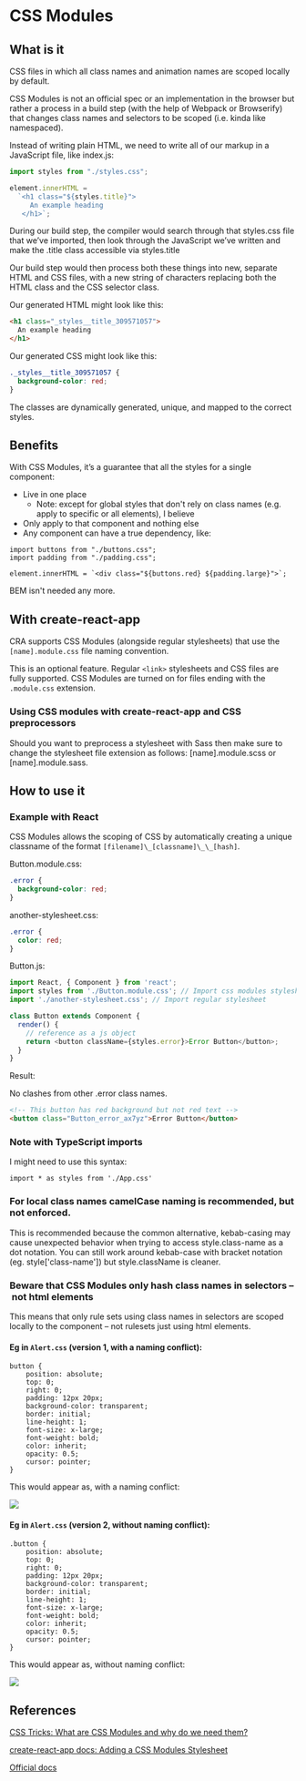 # CSS Modules

## What is it

CSS files in which all class names and animation names are scoped locally by default.

CSS Modules is not an official spec or an implementation in the browser but rather a process in a build step (with the help of Webpack or Browserify) that changes class names and selectors to be scoped (i.e. kinda like namespaced).

Instead of writing plain HTML, we need to write all of our markup in a JavaScript file, like index.js:

```js
import styles from "./styles.css";

element.innerHTML = 
  `<h1 class="${styles.title}">
     An example heading
   </h1>`;
```

During our build step, the compiler would search through that styles.css file that we’ve imported, then look through the JavaScript we’ve written and make the .title class accessible via styles.title

Our build step would then process both these things into new, separate HTML and CSS files, with a new string of characters replacing both the HTML class and the CSS selector class.

Our generated HTML might look like this:

```html
<h1 class="_styles__title_309571057">
  An example heading
</h1>
```

Our generated CSS might look like this:

```css
._styles__title_309571057 {
  background-color: red;
}
```

The classes are dynamically generated, unique, and mapped to the correct styles.

## Benefits

With CSS Modules, it’s a guarantee that all the styles for a single component:

* Live in one place
  * Note: except for global styles that don't rely on class names (e.g. apply to specific or all elements), I believe
* Only apply to that component and nothing else
* Any component can have a true dependency, like:

```
import buttons from "./buttons.css";
import padding from "./padding.css";

element.innerHTML = `<div class="${buttons.red} ${padding.large}">`;
```

BEM isn't needed any more.

## With create-react-app

CRA supports CSS Modules (alongside regular stylesheets) that use the `[name].module.css` file naming convention.

This is an optional feature. Regular `<link>` stylesheets and CSS files are fully supported. CSS Modules are turned on for files ending with the `.module.css` extension.

### Using CSS modules with create-react-app and CSS preprocessors

Should you want to preprocess a stylesheet with Sass then make sure to change the stylesheet file extension as follows: [name].module.scss or [name].module.sass.

## How to use it

### Example with React

CSS Modules allows the scoping of CSS by automatically creating a unique classname of the format `[filename]\_[classname]\_\_[hash]`.

Button.module.css:

```css
.error {
  background-color: red;
}
```

another-stylesheet.css:

```css
.error {
  color: red;
}
```

Button.js:

```js
import React, { Component } from 'react';
import styles from './Button.module.css'; // Import css modules stylesheet as styles
import './another-stylesheet.css'; // Import regular stylesheet

class Button extends Component {
  render() {
    // reference as a js object
    return <button className={styles.error}>Error Button</button>;
  }
}
```

Result:

No clashes from other .error class names.

```html
<!-- This button has red background but not red text -->
<button class="Button_error_ax7yz">Error Button</button>
```

### Note with TypeScript imports

I might need to use this syntax:

```
import * as styles from './App.css'
```

### For local class names camelCase naming is recommended, but not enforced.

This is recommended because the common alternative, kebab-casing may cause unexpected behavior when trying to access style.class-name as a dot notation. You can still work around kebab-case with bracket notation (eg. style['class-name']) but style.className is cleaner.

### Beware that CSS Modules only hash class names in selectors – not html elements

This means that only rule sets using class names in selectors are scoped locally to the component – not rulesets just using html elements.

#### Eg in `Alert.css` (version 1, with a naming conflict):

```
button {
    position: absolute;
    top: 0;
    right: 0;
    padding: 12px 20px;
    background-color: transparent;
    border: initial;
    line-height: 1;
    font-size: x-large;
    font-weight: bold;
    color: inherit;
    opacity: 0.5;
    cursor: pointer;
}

```

This would appear as, with a naming conflict:

![](./_assets/htmlElementSelectorNotHashedSoGlobalScopingOfRulesetNotAvoided.png)

#### Eg  in `Alert.css` (version 2, without naming conflict):

```
.button {
    position: absolute;
    top: 0;
    right: 0;
    padding: 12px 20px;
    background-color: transparent;
    border: initial;
    line-height: 1;
    font-size: x-large;
    font-weight: bold;
    color: inherit;
    opacity: 0.5;
    cursor: pointer;
}

```

This would appear as, without naming conflict:

![](./_assets/classnamesHashedSoRulesetsAreOnlyScopedLocallyToTheComponent.png)

## References

[CSS Tricks: What are CSS Modules and why do we need them?](https://css-tricks.com/css-modules-part-1-need/)

[create-react-app docs: Adding a CSS Modules Stylesheet](https://create-react-app.dev/docs/adding-a-css-modules-stylesheet)

[Official docs](https://github.com/css-modules/css-modules)

